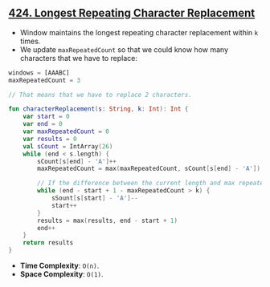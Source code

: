## [424. Longest Repeating Character Replacement](https://leetcode.com/problems/longest-repeating-character-replacement/)

* Window maintains the longest repeating character replacement within `k` times.
* We update `maxRepeatedCount` so that we could know how many characters that we have to replace:

```js
windows = [AAABC]
maxRepeatedCount = 3

// That means that we have to replace 2 characters.
```



```kotlin
fun characterReplacement(s: String, k: Int): Int {
    var start = 0
    var end = 0
    var maxRepeatedCount = 0
    var results = 0
    val sCount = IntArray(26)
    while (end < s.length) {
        sCount[s[end] - 'A']++
        maxRepeatedCount = max(maxRepeatedCount, sCount[s[end] - 'A'])

        // If the difference between the current length and max repeated count > k, we have to shrink the window
        while (end - start + 1 - maxRepeatedCount > k) {
            sSount[s[start] - 'A']--
            start++
        }
        results = max(results, end - start + 1)
        end++
    }
    return results
}
```

* **Time Complexity**: `O(n)`.
* **Space Complexity**: `O(1)`.